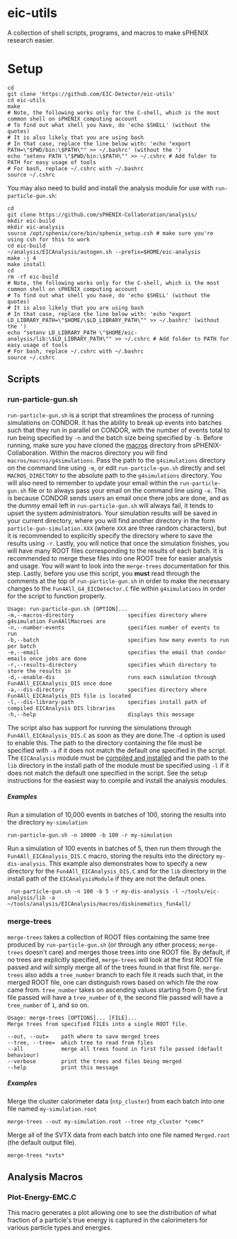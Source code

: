# eic-utils
A collection of shell scripts, programs, and macros to make sPHENIX research easier.
# Setup
    cd
    git clone 'https://github.com/EIC-Detector/eic-utils'
    cd eic-utils
    make
    # Note, the following works only for the C-shell, which is the most common shell on sPHENIX computing account
    # To find out what shell you have, do 'echo $SHELL' (without the quotes)
    # It is also likely that you are using bash
    # In that case, replace the line below with: 'echo "export PATH=\"$PWD/bin:\$PATH\"" >> ~/.bashrc' (without the ')
    echo "setenv PATH \"$PWD/bin:\$PATH\"" >> ~/.cshrc # Add folder to PATH for easy usage of tools
    # For bash, replace ~/.cshrc with ~/.bashrc
    source ~/.cshrc

You may also need to build and install the analysis module for use with `run-particle-gun.sh`:

    cd
    git clone https://github.com/sPHENIX-Collaboration/analysis/
    mkdir eic-build
    mkdir eic-analysis
    source /opt/sphenix/core/bin/sphenix_setup.csh # make sure you're using csh for this to work
    cd eic-build
    ~/analysis/EICAnalysis/autogen.sh --prefix=$HOME/eic-analysis
    make -j 4
    make install
    cd
    rm -rf eic-build
    # Note, the following works only for the C-shell, which is the most common shell on sPHENIX computing account
    # To find out what shell you have, do 'echo $SHELL' (without the quotes)
    # It is also likely that you are using bash
    # In that case, replace the line below with: 'echo "export LD_LIBRARY_PATH=\"$HOME/\$LD_LIBRARY_PATH\"" >> ~/.bashrc' (without the ')
    echo "setenv LD_LIBRARY_PATH \"$HOME/eic-analysis/lib:\$LD_LIBRARY_PATH\"" >> ~/.cshrc # Add folder to PATH for easy usage of tools
    # For bash, replace ~/.cshrc with ~/.bashrc
    source ~/.cshrc
 

    

## Scripts
### run-particle-gun.sh
`run-particle-gun.sh` is a script that streamlines the process of running simulations on CONDOR. It has the ability to break up events into batches such that they run in parallel on CONDOR, with the number of events total to run being specified by `-n` and the batch size being specified by `-b`. Before running, make sure you have cloned the [macros](https://github.com/sPHENIX-Collaboration/macros) directory from sPHENIX-Collaboration. Within the macros directory you will find `macros/macros/g4simulations`. Pass the path to the `g4simulations` directory on the command line using `-m`, or edit `run-particle-gun.sh` directly and set `MACROS_DIRECTORY` to the absolute path to the `g4simulations` directory. You will also need to remember to update your email within the `run-particle-gun.sh` file or to always pass your email on the command line using `-e`. This is because CONDOR sends users an email once there jobs are done, and as the dummy email left in `run-particle-gun.sh` will always fail, it tends to upset the system administrators. Your simulation results will be saved in your current directory, where you will find another directory in the form `particle-gun-simulation.XXX` (where `XXX` are three random characters), but it is recommended to explicitly specify the directory where to save the results using `-r`. Lastly, you will notice that once the simulation finishes, you will have many ROOT files corresponding to the results of each batch. It is recommended to merge these files into one ROOT tree for easier analysis and usage. You will want to look into the `merge-trees` documentation for this step. Lastly, before you use this script, you **must** read through the comments at the top of `run-particle-gun.sh` in order to make the necessary changes to the `Fun4All_G4_EICDetector.C` file within `g4simulations` in order for the script to function properly.

    Usage: run-particle-gun.sh [OPTION]...
    -m,--macros-directory                 specifies directory where g4simulation Fun4AllMacroes are
    -n,--number-events                    specifies number of events to run
    -b,--batch                            specifies how many events to run per batch
    -e,--email                            specifies the email that condor emails once jobs are done
    -r,--results-directory                specifies which directory to store the results in
    -d,--enable-dis                       runs each simulation through Fun4All_EICAnalysis_DIS once done
    -a,--dis-directory                    specifies directory where Fun4All_EICAnalysis_DIS file is located
    -l,--dis-library-path                 specifies install path of compiled EICAnalysis DIS libraries
    -h,--help                             displays this message
    
The script also has support for running the simulations through `Fun4All_EICAnalysis_DIS.C` as soon as they are done.The `-d` option is used to enable this. The path to the directory containing the file must be specified with `-a` if it does not match the default one specified in the script. The `EICAnalysis` module must be [compiled and installed](https://wiki.bnl.gov/sPHENIX/index.php/Example_of_using_DST_nodes) and the path to the `lib` directory in the install path of the module must be specified using `-l` if it does not match the default one specified in the script. See the setup instructions for the easiest way to compile and install the analysis modules.

##### Examples
Run a simulation of 10,000 events in batches of 100, storing the results into the directory `my-simulation`

    run-particle-gun.sh -n 10000 -b 100 -r my-simulation

Run a simulation of 100 events in batches of 5, then run them through the `Fun4All_EICAnalysis_DIS.C` macro, storing the results into the directory `my-dis-analysis`. This example also demonstrates how to specify a new directory for the `Fun4All_EICAnalysis_DIS.C` and for the `lib` directory in the install path of the `EICAnalysisModule` if they are not the default ones.
    
     run-particle-gun.sh -n 100 -b 5 -r my-dis-analysis -l ~/tools/eic-analysis/lib -a ~/tools/analysis/EICAnalysis/macros/diskinematics_fun4all/

### merge-trees
`merge-trees` takes a collection of ROOT files containing the same tree produced by `run-particle-gun.sh` (or through any other process; `merge-trees` doesn't care) and merges those trees into one ROOT file. By default, if no trees are explicitly specified,  `merge-trees` will look at the first ROOT file passed and will simply merge all of the trees found in that first file. `merge-trees` also adds a `tree_number` branch to each file it reads such that, in the merged ROOT file, one can distinguish rows based on which file the row came from. `tree_number` takes on ascending values starting from 0; the first file passed will have a `tree_number` of `0`, the second file passed will have a `tree_number` of `1`, and so on.

    Usage: merge-trees [OPTIONS]... [FILE]...
    Merge trees from specified FILEs into a single ROOT file.
    
    --out, --out=    path where to save merged trees
    --tree, --tree=  which tree to read from files
    --all            merge all trees found in first file passed (default behaviour)
    --verbose        print the trees and files being merged
    --help           print this message

##### Examples
Merge the cluster calorimeter data (`ntp_cluster`) from each batch into one file named `my-simulation.root`

    merge-trees --out my-simulation.root --tree ntp_cluster *cemc*
    
Merge all of the SVTX data from each batch into one file named `Merged.root` (the default output file).

    merge-trees *svtx*
    
## Analysis Macros
### Plot-Energy-EMC.C
This macro generates a plot allowing one to see the distribution of what fraction of a particle's true energy is captured in the calorimeters for various particle types and energies. 
